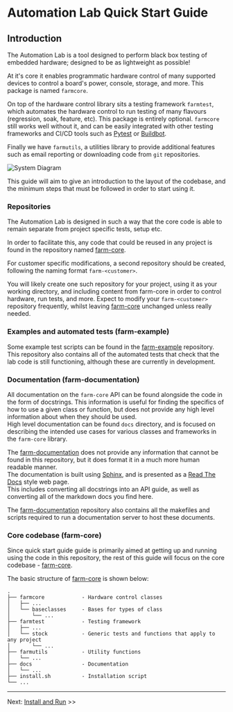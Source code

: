 # Automation Lab Quick Start Guide

## Introduction

The Automation Lab is a tool designed to perform black box testing of embedded hardware; designed to be as lightweight as possible!

At it's core it enables programmatic hardware control of many supported devices to control a board's power, console, storage, and more.
This package is named `farmcore`.

On top of the hardware control library sits a testing framework `farmtest`, which automates the hardware control to run testing of many flavours (regression, soak, feature, etc). This package is entirely optional.
`farmcore` still works well without it, and can be easily integrated with other testing frameworks and CI/CD tools such as [Pytest](https://docs.pytest.org/) or [Buildbot](https://buildbot.net/).

Finally we have `farmutils`, a utilities library to provide additional features such as email reporting or downloading code from `git` repositories.

![System Diagram](automation_lab_system_diagram.pn)

This guide will aim to give an introduction to the layout of the codebase, and the minimum steps that must be followed in order to start using it.

### Repositories

The Automation Lab is designed in such a way that the core code is able to remain separate from project specific tests, setup etc.

In order to facilitate this, any code that could be reused in any project is found in the repository named [farm-core][farm-core].

For customer specific modifications, a second repository should be created, following the naming format `farm-<customer>`.

You will likely create one such repository for your project, using it as your working directory, and including content from farm-core in order to control hardware, run tests, and more.
Expect to modify your `farm-<customer>` repository frequently, whilst leaving [farm-core][farm-core] unchanged unless really needed.

### Examples and automated tests (farm-example)

Some example test scripts can be found in the [farm-example][farm-example] repository.
This repository also contains all of the automated tests that check that the lab code is still functioning, although these are currently in development.

### Documentation (farm-documentation)

All documentation on the `farm-core` API can be found alongside the code in the form of docstrings.
This information is useful for finding the specifics of how to use a given class or function, but does not provide any high level information about when they should be used.  
High level documentation can be found `docs` directory, and is focused on describing the intended use cases for various classes and frameworks in the `farm-core` library.

The [farm-documentation][farm-documentation] does not provide any information that cannot be found in this repository, but it does format it in a much more human readable manner.  
The documentation is built using [Sphinx][sphinx], and is presented as a [Read The Docs][readthedocs] style web page.  
This includes converting all docstrings into an API guide, as well as converting all of the markdown docs you find here.

The [farm-documentation][farm-documentation] repository also contains all the makefiles and scripts required to run a documentation server to host these documents.

### Core codebase (farm-core)

Since quick start guide guide is primarily aimed at getting up and running using the code in this repository, the rest of this guide will focus on the core codebase - [farm-core](farm-core).

The basic structure of [farm-core][farm-core] is shown below:

```preformatted-text
.
├── farmcore            - Hardware control classes
│   ├── ...
│   └── baseclasses     - Bases for types of class
│       └── ...
├── farmtest            - Testing framework
│   ├── ...
│   └── stock           - Generic tests and functions that apply to any project
│       └── ...
├── farmutils           - Utility functions
│   └── ...
├── docs                - Documentation
│   └── ...
├── install.sh          - Installation script
└── ...
```

___

Next: [Install and Run](./2-install-and-run.md) >>

[sphinx]: https://www.sphinx-doc.org
[readthedocs]: https://readthedocs.org
[farm-documentation]: https://bitbucket.org/adeneo-embedded/farm-documentation
[farm-core]: https://bitbucket.org/adeneo-embedded/farm-core
[farm-example]: https://bitbucket.org/adeneo-embedded/farm-example
